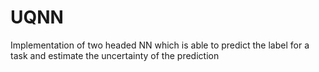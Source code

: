 # UQNN
Implementation of two headed NN which is able to predict the label for a task and estimate the uncertainty of the prediction
